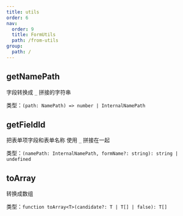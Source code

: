 ```yaml
---
title: utils
order: 6
nav:
  order: 9
  title: FormUtils
  path: /from-utils
group:
  path: /
---
```


## getNamePath

字段转换成 `_` 拼接的字符串

类型：`(path: NamePath) => number | InternalNamePath`

## getFieldId

把表单项字段和表单名称 使用 `_` 拼接在一起

类型：`(namePath: InternalNamePath, formName?: string): string | undefined`

## toArray

转换成数组

类型：`function toArray<T>(candidate?: T | T[] | false): T[]`
